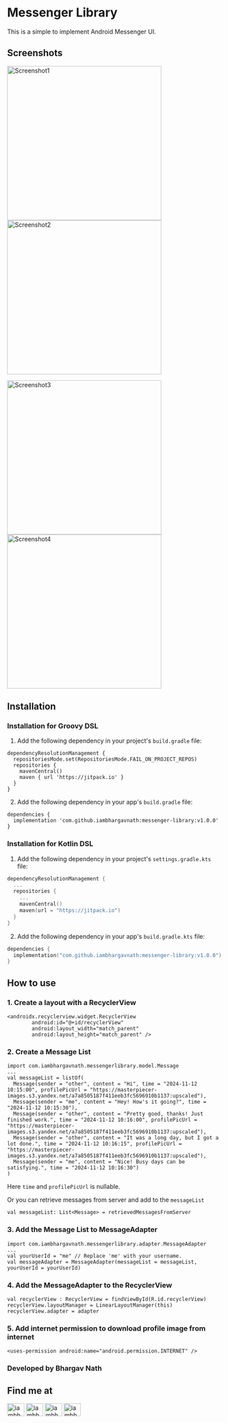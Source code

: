 # Messenger Library
This is a simple to implement Android Messenger UI.

## Screenshots
<p>
<img align="center" src="https://github.com/iambhargavnath/messenger-library/blob/master/Screenshot1.png" alt="Screenshot1" width="360"/>
<img align="center" src="https://github.com/iambhargavnath/messenger-library/blob/master/Screenshot2.png" alt="Screenshot2" width="360"/>
</p>
<p>
<img align="center" src="https://github.com/iambhargavnath/messenger-library/blob/master/Screenshot3.png" alt="Screenshot3" width="360"/>
<img align="center" src="https://github.com/iambhargavnath/messenger-library/blob/master/Screenshot4.png" alt="Screenshot4" width="360"/>
</p>

## Installation

### Installation for Groovy DSL

1. Add the following dependency in your project's `build.gradle` file:
```
dependencyResolutionManagement {
  repositoriesMode.set(RepositoriesMode.FAIL_ON_PROJECT_REPOS)
  repositories {
    mavenCentral()
    maven { url 'https://jitpack.io' }
  }
}
```

2. Add the following dependency in your app's `build.gradle` file:
```
dependencies {
  implementation 'com.github.iambhargavnath:messenger-library:v1.0.0'
}
```

### Installation for Kotlin DSL

1. Add the following dependency in your project's `settings.gradle.kts` file:
```kotlin
dependencyResolutionManagement {
  ...
  repositories {
    ...
    mavenCentral()
    maven(url = "https://jitpack.io")
  }
}
```

2. Add the following dependency in your app's `build.gradle.kts` file:
```kotlin
dependencies {
  implementation("com.github.iambhargavnath:messenger-library:v1.0.0")
}
```

## How to use

### 1. Create a layout with a RecyclerView
```Example code in XML
<androidx.recyclerview.widget.RecyclerView
        android:id="@+id/recyclerView"
        android:layout_width="match_parent"
        android:layout_height="match_parent" />
```

### 2. Create a Message List
```Example code in Kotlin
import com.iambhargavnath.messengerlibrary.model.Message
...
val messageList = listOf(
  Message(sender = "other", content = "Hi", time = "2024-11-12 10:15:00", profilePicUrl = "https://masterpiecer-images.s3.yandex.net/a7a8505187f411eeb3fc5696910b1137:upscaled"),
  Message(sender = "me", content = "Hey! How's it going?", time = "2024-11-12 10:15:30"),
  Message(sender = "other", content = "Pretty good, thanks! Just finished work.", time = "2024-11-12 10:16:00", profilePicUrl = "https://masterpiecer-images.s3.yandex.net/a7a8505187f411eeb3fc5696910b1137:upscaled"),
  Message(sender = "other", content = "It was a long day, but I got a lot done.", time = "2024-11-12 10:16:15", profilePicUrl = "https://masterpiecer-images.s3.yandex.net/a7a8505187f411eeb3fc5696910b1137:upscaled"),
  Message(sender = "me", content = "Nice! Busy days can be satisfying.", time = "2024-11-12 10:16:30")
)
```
Here `time` and `profilePicUrl` is nullable.

Or you can retrieve messages from server and add to the `messageList`
```
val messageList: List<Message> = retrievedMessagesFromServer
```

### 3. Add the Message List to MessageAdapter
```Example Code in Kotlin
import com.iambhargavnath.messengerlibrary.adapter.MessageAdapter
...
val yourUserId = "me" // Replace 'me' with your username.
val messageAdapter = MessageAdapter(messageList = messageList, yourUserId = yourUserId)
```

### 4. Add the MessageAdapter to the RecyclerView
```Example Code in Kotlin
val recyclerView : RecyclerView = findViewById(R.id.recyclerView)
recyclerView.layoutManager = LinearLayoutManager(this)
recyclerView.adapter = adapter
```

### 5. Add internet permission to download profile image from internet
```Example Code in AndroidManifest.xml
<uses-permission android:name="android.permission.INTERNET" />
```

### Developed by Bhargav Nath
## Find me at
<p align="left">
<a href="https://twitter.com/iambhargavnath" target="blank"><img align="center" src="https://raw.githubusercontent.com/rahuldkjain/github-profile-readme-generator/master/src/images/icons/Social/twitter.svg" alt="iambhargavnath" height="30" width="40" /></a>
<a href="https://linkedin.com/in/iambhargavnath" target="blank"><img align="center" src="https://raw.githubusercontent.com/rahuldkjain/github-profile-readme-generator/master/src/images/icons/Social/linked-in-alt.svg" alt="iambhargavnath" height="30" width="40" /></a>
<a href="https://fb.com/iambhargavnath" target="blank"><img align="center" src="https://raw.githubusercontent.com/rahuldkjain/github-profile-readme-generator/master/src/images/icons/Social/facebook.svg" alt="iambhargavnath" height="30" width="40" /></a>
<a href="https://instagram.com/iambhargavnath" target="blank"><img align="center" src="https://raw.githubusercontent.com/rahuldkjain/github-profile-readme-generator/master/src/images/icons/Social/instagram.svg" alt="iambhargavnath" height="30" width="40" /></a>
</p>
